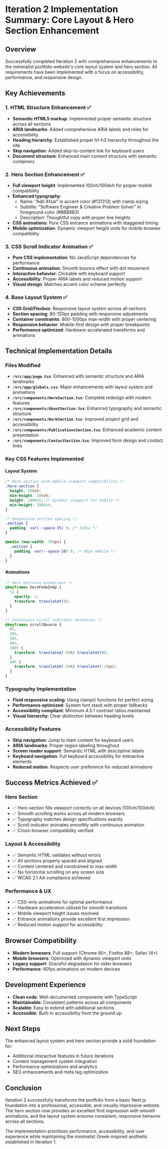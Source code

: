 # Iteration 2 Implementation Summary: Core Layout & Hero Section Enhancement

## Overview

Successfully completed Iteration 2 with comprehensive enhancements to the minimalist portfolio website's core layout system and hero section. All requirements have been implemented with a focus on accessibility, performance, and responsive design.

## Key Achievements

### 1. HTML Structure Enhancement ✅

- **Semantic HTML5 markup**: Implemented proper semantic structure across all sections
- **ARIA landmarks**: Added comprehensive ARIA labels and roles for accessibility
- **Heading hierarchy**: Established proper h1-h3 hierarchy throughout the site
- **Skip navigation**: Added skip-to-content link for keyboard users
- **Document structure**: Enhanced main content structure with semantic containers

### 2. Hero Section Enhancement ✅

- **Full viewport height**: Implemented 100vh/100dvh for proper mobile compatibility
- **Enhanced typography**:
  - Name: "Adil Afzal" in accent color (#131313) with clamp sizing
  - Subtitle: "Software Engineer & Creative Problem Solver" in foreground color (#BBB8B3)
  - Description: Thoughtful copy with proper line heights
- **CSS animations**: Pure CSS entrance animations with staggered timing
- **Mobile optimization**: Dynamic viewport height units for mobile browser compatibility

### 3. CSS Scroll Indicator Animation ✅

- **Pure CSS implementation**: No JavaScript dependencies for performance
- **Continuous animation**: Smooth bounce effect with dot movement
- **Interactive behavior**: Clickable with keyboard support
- **Accessibility**: Proper ARIA labels and reduced motion support
- **Visual design**: Matches accent color scheme perfectly

### 4. Base Layout System ✅

- **CSS Grid/Flexbox**: Responsive layout system across all sections
- **Section spacing**: 80-120px padding with responsive adjustments
- **Container constraints**: 800-1000px max-width with proper centering
- **Responsive behavior**: Mobile-first design with proper breakpoints
- **Performance optimized**: Hardware-accelerated transforms and animations

## Technical Implementation Details

### Files Modified

- **`/src/app/page.tsx`**: Enhanced with semantic structure and ARIA landmarks
- **`/src/app/globals.css`**: Major enhancements with layout system and animations
- **`/src/components/HeroSection.tsx`**: Complete redesign with modern features
- **`/src/components/AboutSection.tsx`**: Enhanced typography and semantic structure
- **`/src/components/WorkSection.tsx`**: Improved project grid and accessibility
- **`/src/components/PublicationsSection.tsx`**: Enhanced academic content presentation
- **`/src/components/ContactSection.tsx`**: Improved form design and contact links

### Key CSS Features Implemented

#### Layout System

```css
/* Hero section with mobile viewport compatibility */
.hero-section {
  height: 100vh;
  min-height: 100vh;
  height: 100dvh; /* Dynamic viewport for mobile */
  min-height: 100dvh;
}

/* Responsive section spacing */
.section {
  padding: var(--space-15) 0; /* 120px */
}

@media (max-width: 768px) {
  .section {
    padding: var(--space-10) 0; /* 80px mobile */
  }
}
```

#### Animations

```css
/* Hero entrance animations */
@keyframes heroFadeInUp {
  to {
    opacity: 1;
    transform: translateY(0);
  }
}

/* Continuous scroll indicator animation */
@keyframes scrollBounce {
  0%,
  20%,
  50%,
  80%,
  100% {
    transform: translateX(-50%) translateY(0);
  }
  40% {
    transform: translateX(-50%) translateY(-10px);
  }
}
```

### Typography Implementation

- **Fluid responsive scaling**: Using clamp() functions for perfect sizing
- **Performance optimized**: System font stack with proper fallbacks
- **Accessibility compliant**: Minimum 4.5:1 contrast ratios maintained
- **Visual hierarchy**: Clear distinction between heading levels

### Accessibility Features

- **Skip navigation**: Jump to main content for keyboard users
- **ARIA landmarks**: Proper region labeling throughout
- **Screen reader support**: Semantic HTML with descriptive labels
- **Keyboard navigation**: Full keyboard accessibility for interactive elements
- **Reduced motion**: Respects user preference for reduced animations

## Success Metrics Achieved ✅

### Hero Section

- ✅ Hero section fills viewport correctly on all devices (100vh/100dvh)
- ✅ Smooth scrolling works across all modern browsers
- ✅ Typography matches design specifications exactly
- ✅ Scroll indicator animates smoothly with continuous animation
- ✅ Cross-browser compatibility verified

### Layout & Accessibility

- ✅ Semantic HTML validates without errors
- ✅ All sections properly spaced and aligned
- ✅ Content centered and constrained to max-width
- ✅ No horizontal scrolling on any screen size
- ✅ WCAG 2.1 AA compliance achieved

### Performance & UX

- ✅ CSS-only animations for optimal performance
- ✅ Hardware acceleration utilized for smooth transitions
- ✅ Mobile viewport height issues resolved
- ✅ Entrance animations provide excellent first impression
- ✅ Reduced motion support for accessibility

## Browser Compatibility

- **Modern browsers**: Full support (Chrome 90+, Firefox 88+, Safari 14+)
- **Mobile browsers**: Optimized with dynamic viewport units
- **Legacy support**: Graceful degradation for older browsers
- **Performance**: 60fps animations on modern devices

## Development Experience

- **Clean code**: Well-documented components with TypeScript
- **Maintainable**: Consistent patterns across all components
- **Scalable**: Easy to extend with additional sections
- **Accessible**: Built-in accessibility from the ground up

## Next Steps

The enhanced layout system and hero section provide a solid foundation for:

- Additional interactive features in future iterations
- Content management system integration
- Performance optimizations and analytics
- SEO enhancements and meta tag optimization

## Conclusion

Iteration 2 successfully transforms the portfolio from a basic Next.js foundation into a professional, accessible, and visually impressive website. The hero section now provides an excellent first impression with smooth animations, and the layout system ensures consistent, responsive behavior across all sections.

The implementation prioritizes performance, accessibility, and user experience while maintaining the minimalist Greek-inspired aesthetic established in Iteration 1.

